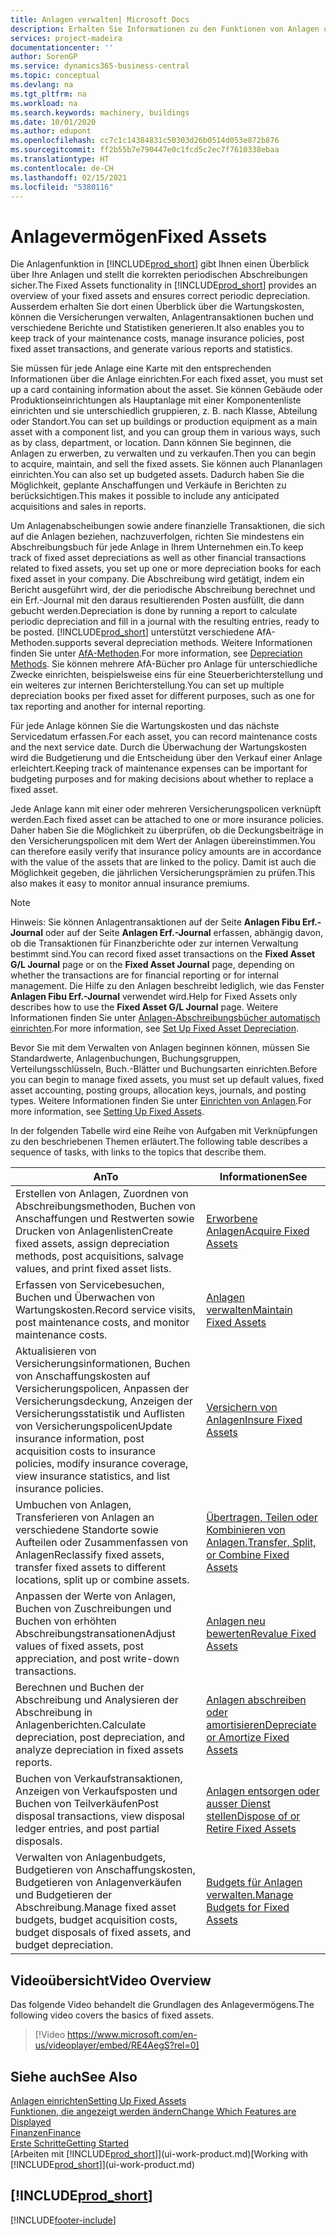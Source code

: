 ```yaml
---
title: Anlagen verwalten| Microsoft Docs
description: Erhalten Sie Informationen zu den Funktionen von Anlagen und eine Übersicht , wie mit Anlagen gearbeitet wird.
services: project-madeira
documentationcenter: ''
author: SorenGP
ms.service: dynamics365-business-central
ms.topic: conceptual
ms.devlang: na
ms.tgt_pltfrm: na
ms.workload: na
ms.search.keywords: machinery, buildings
ms.date: 10/01/2020
ms.author: edupont
ms.openlocfilehash: cc7c1c14384831c50303d26b0514d053e872b876
ms.sourcegitcommit: ff2b55b7e790447e0c1fcd5c2ec7f7610338ebaa
ms.translationtype: HT
ms.contentlocale: de-CH
ms.lasthandoff: 02/15/2021
ms.locfileid: "5380116"
---
```

# <a name="fixed-assets"></a><span data-ttu-id="a83e7-103">Anlagevermögen</span><span class="sxs-lookup"><span data-stu-id="a83e7-103">Fixed Assets</span></span>
<span data-ttu-id="a83e7-104">Die Anlagenfunktion in [!INCLUDE[prod_short](includes/prod_short.md)] gibt Ihnen einen Überblick über Ihre Anlagen und stellt die korrekten periodischen Abschreibungen sicher.</span><span class="sxs-lookup"><span data-stu-id="a83e7-104">The Fixed Assets functionality in [!INCLUDE[prod_short](includes/prod_short.md)] provides an overview of your fixed assets and ensures correct periodic depreciation.</span></span> <span data-ttu-id="a83e7-105">Ausserdem erhalten Sie dort einen Überblick über die Wartungskosten, können die Versicherungen verwalten, Anlagentransaktionen buchen und verschiedene Berichte und Statistiken generieren.</span><span class="sxs-lookup"><span data-stu-id="a83e7-105">It also enables you to keep track of your maintenance costs, manage insurance policies, post fixed asset transactions, and generate various reports and statistics.</span></span>

<span data-ttu-id="a83e7-106">Sie müssen für jede Anlage eine Karte mit den entsprechenden Informationen über die Anlage einrichten.</span><span class="sxs-lookup"><span data-stu-id="a83e7-106">For each fixed asset, you must set up a card containing information about the asset.</span></span> <span data-ttu-id="a83e7-107">Sie können Gebäude oder Produktionseinrichtungen als Hauptanlage mit einer Komponentenliste einrichten und sie unterschiedlich gruppieren, z. B. nach Klasse, Abteilung oder Standort.</span><span class="sxs-lookup"><span data-stu-id="a83e7-107">You can set up buildings or production equipment as a main asset with a component list, and you can group them in various ways, such as by class, department, or location.</span></span> <span data-ttu-id="a83e7-108">Dann können Sie beginnen, die Anlagen zu erwerben, zu verwalten und zu verkaufen.</span><span class="sxs-lookup"><span data-stu-id="a83e7-108">Then you can begin to acquire, maintain, and sell the fixed assets.</span></span> <span data-ttu-id="a83e7-109">Sie können auch Plananlagen einrichten.</span><span class="sxs-lookup"><span data-stu-id="a83e7-109">You can also set up budgeted assets.</span></span> <span data-ttu-id="a83e7-110">Dadurch haben Sie die Möglichkeit, geplante Anschaffungen und Verkäufe in Berichten zu berücksichtigen.</span><span class="sxs-lookup"><span data-stu-id="a83e7-110">This makes it possible to include any anticipated acquisitions and sales in reports.</span></span>

<span data-ttu-id="a83e7-111">Um Anlagenabscheibungen sowie andere finanzielle Transaktionen, die sich auf die Anlagen beziehen, nachzuverfolgen, richten Sie mindestens ein Abschreibungsbuch für jede Anlage in Ihrem Unternehmen ein.</span><span class="sxs-lookup"><span data-stu-id="a83e7-111">To keep track of fixed asset depreciations as well as other financial transactions related to fixed assets, you set up one or more depreciation books for each fixed asset in your company.</span></span> <span data-ttu-id="a83e7-112">Die Abschreibung wird getätigt, indem ein Bericht ausgeführt wird, der die periodische Abschreibung berechnet und ein Erf.-Journal mit den daraus resultierenden Posten ausfüllt, die dann gebucht werden.</span><span class="sxs-lookup"><span data-stu-id="a83e7-112">Depreciation is done by running a report to calculate periodic depreciation and fill in a journal with the resulting entries, ready to be posted.</span></span> [!INCLUDE[prod_short](includes/prod_short.md)] <span data-ttu-id="a83e7-113">unterstützt verschiedene AfA-Methoden.</span><span class="sxs-lookup"><span data-stu-id="a83e7-113">supports several depreciation methods.</span></span> <span data-ttu-id="a83e7-114">Weitere Informationen finden Sie unter [AfA-Methoden](fa-depreciation-methods.md).</span><span class="sxs-lookup"><span data-stu-id="a83e7-114">For more information, see [Depreciation Methods](fa-depreciation-methods.md).</span></span> <span data-ttu-id="a83e7-115">Sie können mehrere AfA-Bücher pro Anlage für unterschiedliche Zwecke einrichten, beispielsweise eins für eine Steuerberichterstellung und ein weiteres zur internen Berichterstellung.</span><span class="sxs-lookup"><span data-stu-id="a83e7-115">You can set up multiple depreciation books per fixed asset for different purposes, such as one for tax reporting and another for internal reporting.</span></span>

<span data-ttu-id="a83e7-116">Für jede Anlage können Sie die Wartungskosten und das nächste Servicedatum erfassen.</span><span class="sxs-lookup"><span data-stu-id="a83e7-116">For each asset, you can record maintenance costs and the next service date.</span></span> <span data-ttu-id="a83e7-117">Durch die Überwachung der Wartungskosten wird die Budgetierung und die Entscheidung über den Verkauf einer Anlage erleichtert.</span><span class="sxs-lookup"><span data-stu-id="a83e7-117">Keeping track of maintenance expenses can be important for budgeting purposes and for making decisions about whether to replace a fixed asset.</span></span>

<span data-ttu-id="a83e7-118">Jede Anlage kann mit einer oder mehreren Versicherungspolicen verknüpft werden.</span><span class="sxs-lookup"><span data-stu-id="a83e7-118">Each fixed asset can be attached to one or more insurance policies.</span></span> <span data-ttu-id="a83e7-119">Daher haben Sie die Möglichkeit zu überprüfen, ob die Deckungsbeiträge in den Versicherungspolicen mit dem Wert der Anlagen übereinstimmen.</span><span class="sxs-lookup"><span data-stu-id="a83e7-119">You can therefore easily verify that insurance policy amounts are in accordance with the value of the assets that are linked to the policy.</span></span> <span data-ttu-id="a83e7-120">Damit ist auch die Möglichkeit gegeben, die jährlichen Versicherungsprämien zu prüfen.</span><span class="sxs-lookup"><span data-stu-id="a83e7-120">This also makes it easy to monitor annual insurance premiums.</span></span>

> [!NOTE]  
>   <span data-ttu-id="a83e7-121">Hinweis: Sie können Anlagentransaktionen auf der Seite **Anlagen Fibu Erf.-Journal** oder auf der Seite **Anlagen Erf.-Journal** erfassen, abhängig davon, ob die Transaktionen für Finanzberichte oder zur internen Verwaltung bestimmt sind.</span><span class="sxs-lookup"><span data-stu-id="a83e7-121">You can record fixed asset transactions on the **Fixed Asset G/L Journal** page or on the **Fixed Asset Journal** page, depending on whether the transactions are for financial reporting or for internal management.</span></span> <span data-ttu-id="a83e7-122">Die Hilfe zu den Anlagen beschreibt lediglich, wie das Fenster **Anlagen Fibu Erf.-Journal** verwendet wird.</span><span class="sxs-lookup"><span data-stu-id="a83e7-122">Help for Fixed Assets only describes how to use the **Fixed Asset G/L Journal** page.</span></span> <span data-ttu-id="a83e7-123">Weitere Informationen finden Sie unter [Anlagen-Abschreibungsbücher automatisch einrichten](fa-how-setup-depreciation.md).</span><span class="sxs-lookup"><span data-stu-id="a83e7-123">For more information, see [Set Up Fixed Asset Depreciation](fa-how-setup-depreciation.md).</span></span>

<span data-ttu-id="a83e7-124">Bevor Sie mit dem Verwalten von Anlagen beginnen können, müssen Sie Standardwerte, Anlagenbuchungen,  Buchungsgruppen, Verteilungsschlüsseln, Buch.-Blätter und Buchungsarten einrichten.</span><span class="sxs-lookup"><span data-stu-id="a83e7-124">Before you can begin to manage fixed assets, you must set up default values, fixed asset accounting, posting groups, allocation keys, journals, and posting types.</span></span> <span data-ttu-id="a83e7-125">Weitere Informationen finden Sie unter [Einrichten von Anlagen](fa-setup.md).</span><span class="sxs-lookup"><span data-stu-id="a83e7-125">For more information, see [Setting Up Fixed Assets](fa-setup.md).</span></span>

<span data-ttu-id="a83e7-126">In der folgenden Tabelle wird eine Reihe von Aufgaben mit Verknüpfungen zu den beschriebenen Themen erläutert.</span><span class="sxs-lookup"><span data-stu-id="a83e7-126">The following table describes a sequence of tasks, with links to the topics that describe them.</span></span>

| <span data-ttu-id="a83e7-127">An</span><span class="sxs-lookup"><span data-stu-id="a83e7-127">To</span></span> | <span data-ttu-id="a83e7-128">Informationen</span><span class="sxs-lookup"><span data-stu-id="a83e7-128">See</span></span> |
| --- | --- |
| <span data-ttu-id="a83e7-129">Erstellen von Anlagen, Zuordnen von Abschreibungsmethoden, Buchen von Anschaffungen und Restwerten sowie Drucken von Anlagenlisten</span><span class="sxs-lookup"><span data-stu-id="a83e7-129">Create fixed assets, assign depreciation methods, post acquisitions, salvage values, and print fixed asset lists.</span></span> |[<span data-ttu-id="a83e7-130">Erworbene Anlagen</span><span class="sxs-lookup"><span data-stu-id="a83e7-130">Acquire Fixed Assets</span></span>](fa-how-acquire.md) |
| <span data-ttu-id="a83e7-131">Erfassen von Servicebesuchen, Buchen und Überwachen von Wartungskosten.</span><span class="sxs-lookup"><span data-stu-id="a83e7-131">Record service visits, post maintenance costs, and monitor maintenance costs.</span></span> |[<span data-ttu-id="a83e7-132">Anlagen verwalten</span><span class="sxs-lookup"><span data-stu-id="a83e7-132">Maintain Fixed Assets</span></span>](fa-how-maintain.md) |
| <span data-ttu-id="a83e7-133">Aktualisieren von Versicherungsinformationen, Buchen von Anschaffungskosten auf Versicherungspolicen, Anpassen der Versicherungsdeckung, Anzeigen der Versicherungsstatistik und Auflisten von Versicherungspolicen</span><span class="sxs-lookup"><span data-stu-id="a83e7-133">Update insurance information, post acquisition costs to insurance policies, modify insurance coverage, view insurance statistics, and list insurance policies.</span></span> |[<span data-ttu-id="a83e7-134">Versichern von Anlagen</span><span class="sxs-lookup"><span data-stu-id="a83e7-134">Insure Fixed Assets</span></span>](fa-how-insure.md) |
| <span data-ttu-id="a83e7-135">Umbuchen von Anlagen, Transferieren von Anlagen an verschiedene Standorte sowie Aufteilen oder Zusammenfassen von Anlagen</span><span class="sxs-lookup"><span data-stu-id="a83e7-135">Reclassify fixed assets, transfer fixed assets to different locations, split up or combine assets.</span></span> |[<span data-ttu-id="a83e7-136">Übertragen, Teilen oder Kombinieren von Anlagen.</span><span class="sxs-lookup"><span data-stu-id="a83e7-136">Transfer, Split, or Combine Fixed Assets</span></span>](fa-how-trans-split-combine.md) |
| <span data-ttu-id="a83e7-137">Anpassen der Werte von Anlagen, Buchen von Zuschreibungen und Buchen von erhöhten Abschreibungstransationen</span><span class="sxs-lookup"><span data-stu-id="a83e7-137">Adjust values of fixed assets, post appreciation, and post write-down transactions.</span></span> |[<span data-ttu-id="a83e7-138">Anlagen neu bewerten</span><span class="sxs-lookup"><span data-stu-id="a83e7-138">Revalue Fixed Assets</span></span>](fa-how-revalue.md) |
| <span data-ttu-id="a83e7-139">Berechnen und Buchen der Abschreibung und Analysieren der Abschreibung in Anlagenberichten.</span><span class="sxs-lookup"><span data-stu-id="a83e7-139">Calculate depreciation, post depreciation, and  analyze depreciation in fixed assets reports.</span></span> |[<span data-ttu-id="a83e7-140">Anlagen abschreiben oder amortisieren</span><span class="sxs-lookup"><span data-stu-id="a83e7-140">Depreciate or Amortize Fixed Assets</span></span>](fa-how-depreciate-amortize.md) |
| <span data-ttu-id="a83e7-141">Buchen von Verkaufstransaktionen, Anzeigen von Verkaufsposten und Buchen von Teilverkäufen</span><span class="sxs-lookup"><span data-stu-id="a83e7-141">Post disposal transactions, view disposal ledger entries, and post partial disposals.</span></span> |[<span data-ttu-id="a83e7-142">Anlagen entsorgen oder ausser Dienst stellen</span><span class="sxs-lookup"><span data-stu-id="a83e7-142">Dispose of or Retire Fixed Assets</span></span>](fa-how-dispose-retire.md) |
| <span data-ttu-id="a83e7-143">Verwalten von Anlagenbudgets, Budgetieren von Anschaffungskosten, Budgetieren von Anlagenverkäufen und Budgetieren der Abschreibung.</span><span class="sxs-lookup"><span data-stu-id="a83e7-143">Manage fixed asset budgets, budget acquisition costs, budget disposals of fixed assets, and budget depreciation.</span></span> |[<span data-ttu-id="a83e7-144">Budgets für Anlagen verwalten.</span><span class="sxs-lookup"><span data-stu-id="a83e7-144">Manage Budgets for Fixed Assets</span></span>](fa-how-manage-budgets.md) |

## <a name="video-overview"></a><span data-ttu-id="a83e7-145">Videoübersicht</span><span class="sxs-lookup"><span data-stu-id="a83e7-145">Video Overview</span></span>
<span data-ttu-id="a83e7-146">Das folgende Video behandelt die Grundlagen des Anlagevermögens.</span><span class="sxs-lookup"><span data-stu-id="a83e7-146">The following video covers the basics of fixed assets.</span></span>

> [!Video https://www.microsoft.com/en-us/videoplayer/embed/RE4AegS?rel=0]

## <a name="see-also"></a><span data-ttu-id="a83e7-147">Siehe auch</span><span class="sxs-lookup"><span data-stu-id="a83e7-147">See Also</span></span>
[<span data-ttu-id="a83e7-148">Anlagen einrichten</span><span class="sxs-lookup"><span data-stu-id="a83e7-148">Setting Up Fixed Assets</span></span>](fa-setup.md)  
[<span data-ttu-id="a83e7-149">Funktionen, die angezeigt werden ändern</span><span class="sxs-lookup"><span data-stu-id="a83e7-149">Change Which Features are Displayed</span></span>](ui-experiences.md)  
[<span data-ttu-id="a83e7-150">Finanzen</span><span class="sxs-lookup"><span data-stu-id="a83e7-150">Finance</span></span>](finance.md)  
[<span data-ttu-id="a83e7-151">Erste Schritte</span><span class="sxs-lookup"><span data-stu-id="a83e7-151">Getting Started</span></span>](product-get-started.md)  
<span data-ttu-id="a83e7-152">[Arbeiten mit [!INCLUDE[prod_short](includes/prod_short.md)]](ui-work-product.md)</span><span class="sxs-lookup"><span data-stu-id="a83e7-152">[Working with [!INCLUDE[prod_short](includes/prod_short.md)]](ui-work-product.md)</span></span>

## [!INCLUDE[prod_short](includes/free_trial_md.md)]  
 


[!INCLUDE[footer-include](includes/footer-banner.md)]